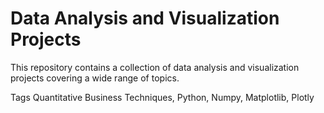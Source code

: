 # Data Analysis and Visualization Projects

This repository contains a collection of data analysis and visualization projects covering a wide range of topics.

Tags
Quantitative Business Techniques, Python, Numpy, Matplotlib, Plotly